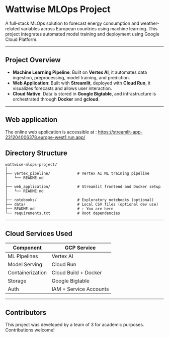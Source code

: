 
# Wattwise MLOps Project

A full-stack MLOps solution to forecast energy consumption and weather-related variables across European countries using machine learning. This project integrates automated model training and deployment using Google Cloud Platform.

---

## Project Overview

- **Machine Learning Pipeline**: Built on **Vertex AI**, it automates data ingestion, preprocessing, model training, and prediction.
- **Web Application**: Built with **Streamlit**, deployed with **Cloud Run**, it visualizes forecasts and allows user interaction.
- **Cloud Native**: Data is stored in **Google Bigtable**, and infrastructure is orchestrated through **Docker** and **gcloud**.

---

## Web application
The online web application is accessible at : https://streamlit-app-231204006378.europe-west1.run.app/

## Directory Structure

```
wattwise-mlops-project/
│
├── vertex_pipeline/            # Vertex AI ML training pipeline
│   └── README.md
│
├── web_application/            # Streamlit frontend and Docker setup
│   └── README.md
│
├── notebooks/                  # Exploratory notebooks (optional)
├── data/                       # Local CSV files (optional dev use)
├── README.md                   # ← You are here
└── requirements.txt            # Root dependencies
```

---

## Cloud Services Used

| Component         | GCP Service        |
|------------------|--------------------|
| ML Pipelines      | Vertex AI          |
| Model Serving     | Cloud Run          |
| Containerization  | Cloud Build + Docker |
| Storage           | Google Bigtable    |
| Auth              | IAM + Service Accounts |

---

## Contributors

This project was developed by a team of 3 for academic purposes. Contributions welcome!

